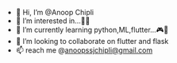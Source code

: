 - 👋 Hi, I’m @Anoop Chipli
- 👀 I’m interested in...🥡🍜
- 🌱 I’m currently learning python,ML,flutter...🎮🛴
- 💞️ I’m looking to collaborate on flutter and flask
- 📫 reach me @anoopssjchipli@gmail.com

<!---
anoopssjchipli/anoopssjchipli is a ✨ special ✨ repository because its `README.md` (this file) appears on your GitHub profile.
You can click the Preview link to take a look at your changes.
--->
